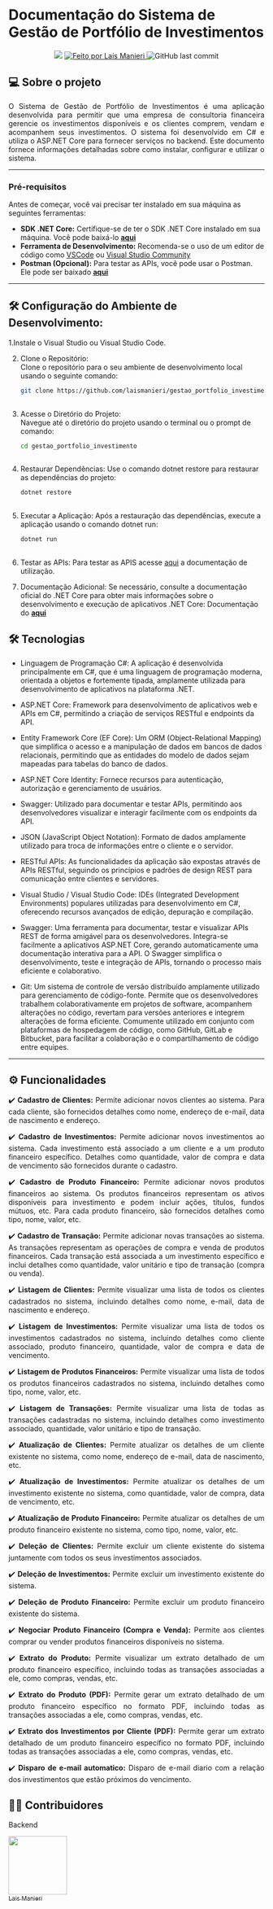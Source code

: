 # Documentação do Sistema de Gestão de Portfólio de Investimentos

<p align="center">
      <img src="https://img.shields.io/badge/Status-Em%20Desenvolvimento-yellowgreen"/>
      <a href="https://github.com/laismanieri">
        <img alt="Feito por Lais Manieri" src="https://img.shields.io/badge/feito%20por-laismanieri-yellow">
      </a>
      <img alt="GitHub last commit" src="https://img.shields.io/badge/project%20-%20Backend-yellowgreen">
</p>


  ## 💻 Sobre o projeto
  
  <p align="justify"> O Sistema de Gestão de Portfólio de Investimentos é uma aplicação desenvolvida para permitir que uma empresa de consultoria financeira gerencie os investimentos disponíveis e os clientes comprem, vendam e acompanhem seus investimentos. O sistema foi desenvolvido em C# e utiliza o ASP.NET Core para fornecer serviços no backend. Este documento fornece informações detalhadas sobre como instalar, configurar e utilizar o sistema.
  
  ---
 ### Pré-requisitos 
  Antes de começar, você vai precisar ter instalado em sua máquina as seguintes ferramentas:
  -   **SDK .NET Core:** Certifique-se de ter o SDK .NET Core instalado em sua máquina. Você pode baixá-lo **[aqui](https://dotnet.microsoft.com/pt-br/download)** 
  -   **Ferramenta de Desenvolvimento:** Recomenda-se o uso de um editor de código como [VSCode](https://code.visualstudio.com/) ou [Visual Studio Community](https://nodejs.org/en/download/)
  -   **Postman (Opcional):** Para testar as APIs, você pode usar o Postman. Ele pode ser baixado **[aqui](https://www.postman.com/downloads/)**
 ---


 ## 🛠 Configuração do Ambiente de Desenvolvimento:
  
  1.Instale o Visual Studio ou Visual Studio Code.
  
  2. Clone o Repositório:      
      Clone o repositório para o seu ambiente de desenvolvimento local usando o seguinte comando:
     ```sh
     git clone https://github.com/laismanieri/gestao_portfolio_investimento.git
    
  4. Acesse o Diretório do Projeto:    
      Navegue até o diretório do projeto usando o terminal ou o prompt de comando:
     ```sh
     cd gestao_portfolio_investimento
    
  6. Restaurar Dependências:
      Use o comando dotnet restore para restaurar as dependências do projeto:
     ```sh
     dotnet restore
    
  8. Executar a Aplicação:
      Após a restauração das dependências, execute a aplicação usando o comando dotnet run:
     ```sh
     dotnet run
    
  10. Testar as APIs:
      Para testar as APIS acesse [aqui](https://github.com/laismanieri/gestao_portfolio_investimento/blob/main/GETTING_STARTED.md) a documentação de utilização.

 11. Documentação Adicional:
      Se necessário, consulte a documentação oficial do .NET Core para obter mais informações sobre o desenvolvimento e execução de aplicativos .NET Core: Documentação do **[aqui](https://learn.microsoft.com/pt-br/dotnet/fundamentals/)**
    
## 🛠 Tecnologias
  
  -   Linguagem de Programação C#: A aplicação é desenvolvida principalmente em C#, que é uma linguagem de programação moderna, orientada a objetos e fortemente tipada, amplamente utilizada para desenvolvimento de aplicativos na plataforma .NET.

  -   ASP.NET Core: Framework para desenvolvimento de aplicativos web e APIs em C#, permitindo a criação de serviços RESTful e endpoints da API.

  -   Entity Framework Core (EF Core): Um ORM (Object-Relational Mapping) que simplifica o acesso e a manipulação de dados em bancos de dados relacionais, permitindo que as entidades do modelo de dados sejam mapeadas para tabelas do banco de dados.

  -   ASP.NET Core Identity: Fornece recursos para autenticação, autorização e gerenciamento de usuários.

  -   Swagger: Utilizado para documentar e testar APIs, permitindo aos desenvolvedores visualizar e interagir facilmente com os endpoints da API.

  -   JSON (JavaScript Object Notation): Formato de dados amplamente utilizado para troca de informações entre o cliente e o servidor.

  -   RESTful APIs: As funcionalidades da aplicação são expostas através de APIs RESTful, seguindo os princípios e padrões de design REST para comunicação entre clientes e servidores.

  -   Visual Studio / Visual Studio Code: IDEs (Integrated Development Environments) populares utilizadas para desenvolvimento em C#, oferecendo recursos avançados de edição, depuração e compilação.
    
  -   Swagger: Uma ferramenta para documentar, testar e visualizar APIs REST de forma amigável para os desenvolvedores. Integra-se facilmente a aplicativos ASP.NET Core, gerando automaticamente uma documentação interativa para a API. O Swagger simplifica o desenvolvimento, teste e integração de APIs, tornando o processo mais eficiente e colaborativo.

  -   Git: Um sistema de controle de versão distribuído amplamente utilizado para gerenciamento de código-fonte. Permite que os desenvolvedores trabalhem colaborativamente em projetos de software, acompanhem alterações no código, revertam para versões anteriores e integrem alterações de forma eficiente. Comumente utilizado em conjunto com plataformas de hospedagem de código, como GitHub, GitLab e Bitbucket, para facilitar a colaboração e o compartilhamento de código entre equipes.

  
---  

  ## ⚙️ Funcionalidades
<div align="justify">  
      
:heavy_check_mark: **Cadastro de Clientes:** Permite adicionar novos clientes ao sistema. Para cada cliente, são fornecidos detalhes como nome, endereço de e-mail, data de nascimento e endereço.

:heavy_check_mark: **Cadastro de Investimentos:** Permite adicionar novos investimentos ao sistema. Cada investimento está associado a um cliente e a um produto financeiro específico. Detalhes como quantidade, valor de compra e data de vencimento são fornecidos durante o cadastro.

:heavy_check_mark: **Cadastro de Produto Financeiro:** Permite adicionar novos produtos financeiros ao sistema. Os produtos financeiros representam os ativos disponíveis para investimento e podem incluir ações, títulos, fundos mútuos, etc. Para cada produto financeiro, são fornecidos detalhes como tipo, nome, valor, etc.

:heavy_check_mark: **Cadastro de Transação:** Permite adicionar novas transações ao sistema. As transações representam as operações de compra e venda de produtos financeiros. Cada transação está associada a um investimento específico e inclui detalhes como quantidade, valor unitário e tipo de transação (compra ou venda).

:heavy_check_mark: **Listagem de Clientes:** Permite visualizar uma lista de todos os clientes cadastrados no sistema, incluindo detalhes como nome, e-mail, data de nascimento e endereço.

:heavy_check_mark: **Listagem de Investimentos:** Permite visualizar uma lista de todos os investimentos cadastrados no sistema, incluindo detalhes como cliente associado, produto financeiro, quantidade, valor de compra e data de vencimento.

:heavy_check_mark: **Listagem de Produtos Financeiros:** Permite visualizar uma lista de todos os produtos financeiros cadastrados no sistema, incluindo detalhes como tipo, nome, valor, etc.

:heavy_check_mark: **Listagem de Transações:** Permite visualizar uma lista de todas as transações cadastradas no sistema, incluindo detalhes como investimento associado, quantidade, valor unitário e tipo de transação.

:heavy_check_mark: **Atualização de Clientes:** Permite atualizar os detalhes de um cliente existente no sistema, como nome, endereço de e-mail, data de nascimento, etc.

:heavy_check_mark: **Atualização de Investimentos:** Permite atualizar os detalhes de um investimento existente no sistema, como quantidade, valor de compra, data de vencimento, etc.

:heavy_check_mark: **Atualização de Produto Financeiro:** Permite atualizar os detalhes de um produto financeiro existente no sistema, como tipo, nome, valor, etc.

:heavy_check_mark: **Deleção de Clientes:** Permite excluir um cliente existente do sistema juntamente com todos os seus investimentos associados.

:heavy_check_mark: **Deleção de Investimentos:** Permite excluir um investimento existente do sistema.

:heavy_check_mark: **Deleção de Produto Financeiro:** Permite excluir um produto financeiro existente do sistema.

:heavy_check_mark: **Negociar Produto Financeiro (Compra e Venda):** Permite aos clientes comprar ou vender produtos financeiros disponíveis no sistema.

:heavy_check_mark: **Extrato do Produto:** Permite visualizar um extrato detalhado de um produto financeiro específico, incluindo todas as transações associadas a ele, como compras, vendas, etc.

:heavy_check_mark: **Extrato do Produto (PDF):** Permite gerar um extrato detalhado de um produto financeiro específico no formato PDF, incluindo todas as transações associadas a ele, como compras, vendas, etc.

:heavy_check_mark: **Extrato dos Investimentos por Cliente (PDF):** Permite gerar um extrato detalhado de um produto financeiro específico no formato PDF, incluindo todas as transações associadas a ele, como compras, vendas, etc.

:heavy_check_mark: **Disparo de e-mail automatico:** Disparo de e-mail diario com a relação dos investimentos que estão próximos do vencimento.

## 👨‍💻 Contribuidores 
</div>
Backend

 [<img src="https://avatars.githubusercontent.com/u/82177551?v=4" width=115><br><sub>Lais Manieri</sub>](https://github.com/laismanieri) 

  


